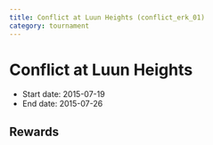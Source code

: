 ```yaml
---
title: Conflict at Luun Heights (conflict_erk_01)
category: tournament
---
```

# Conflict at Luun Heights

  * Start date: 2015-07-19
  * End date: 2015-07-26

## Rewards

